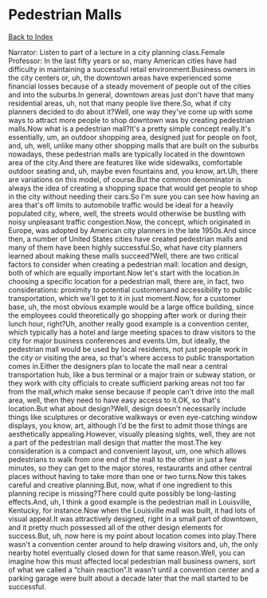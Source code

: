 # Pedestrian Malls
[Back to Index](https://github.com/windows10010/tpoExtractor/blog/master/README.md)

Narrator: Listen to part of a lecture in a city planning class.Female Professor: In the last fifty years or so, many American cities have had difficulty in maintaining a successful retail environment.Business owners in the city centers or, uh, the downtown areas have experienced some financial losses because of a steady movement of people out of the cities and into the suburbs.In general, downtown areas just don't have that many residential areas, uh, not that many people live there.So, what if city planners decided to do about it?Well, one way they've come up with some ways to attract more people to shop downtown was by creating pedestrian malls.Now what is a pedestrian mall?It's a pretty simple concept really.It's essentially, um, an outdoor shopping area, designed just for people on foot, and, uh, well, unlike many other shopping malls that are built on the suburbs nowadays, these pedestrian malls are typically located in the downtown area of the city.And there are features like wide sidewalks, comfortable outdoor seating and, uh, maybe even fountains and, you know, art.Uh, there are variations on this model, of course.But the common denominator is always the idea of creating a shopping space that would get people to shop in the city without needing their cars.So I'm sure you can see how having an area that's off limits to automobile traffic would be ideal for a heavily populated city, where, well, the streets would otherwise be bustling with noisy unpleasant traffic congestion.Now, the concept, which originated in Europe, was adopted by American city planners in the late 1950s.And since then, a number of United States cities have created pedestrian malls and many of them have been highly successful.So, what have city planners learned about making these malls succeed?Well, there are two critical factors to consider when creating a pedestrian mall: location and design, both of which are equally important.Now let's start with the location.In choosing a specific location for a pedestrian mall, there are, in fact, two considerations: proximity to potential customersand accessibility to public transportation, which we'll get to it in just moment.Now, for a customer base, uh, the most obvious example would be a large office building, since the employees could theoretically go shopping after work or during their lunch hour, right?Uh, another really good example is a convention center, which typically has a hotel and large meeting spaces to draw visitors to the city for major business conferences and events.Um, but ideally, the pedestrian mall would be used by local residents, not just people work in the city or visiting the area, so that's where access to public transportation comes in.Either the designers plan to locate the mall near a central transportation hub, like a bus terminal or a major train or subway station, or they work with city officials to create sufficient parking areas not too far from the mall,which make sense because if people can't drive into the mall area, well, then they need to have easy access to it.OK, so that's location.But what about design?Well, design doesn't necessarily include things like sculptures or decorative walkways or even eye-catching window displays, you know, art, although I'd be the first to admit those things are aesthetically appealing.However, visually pleasing sights, well, they are not a part of the pedestrian mall design that matter the most.The key consideration is a compact and convenient layout, um, one which allows pedestrians to walk from one end of the mall to the other in just a few minutes, so they can get to the major stores, restaurants and other central places without having to take more than one or two turns.Now this takes careful and creative planning.But, now, what if one ingredient to this planning recipe is missing?There could quite possibly be long-lasting effects.And, uh, I think a good example is the pedestrian mall in Louisville, Kentucky, for instance.Now when the Louisville mall was built, it had lots of visual appeal.It was attractively designed, right in a small part of downtown, and it pretty much possessed all of the other design elements for success.But, uh, now here is my point about location comes into play.There wasn't a convention center around to help drawing visitors and, uh, the only nearby hotel eventually closed down for that same reason.Well, you can imagine how this must affected local pedestrian mall business owners, sort of what we called a “chain reaction”.It wasn't until a convention center and a parking garage were built about a decade later that the mall started to be successful.
 